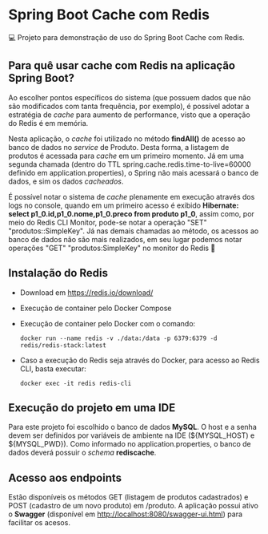 # Spring Boot Cache com Redis

💻 Projeto para demonstração de uso do Spring Boot Cache com Redis.

## Para quê usar cache com Redis na aplicação Spring Boot?

Ao escolher pontos específicos do sistema (que possuem dados que não são modificados com tanta frequência, por exemplo), é possível adotar a estratégia de *cache* para aumento de performance, visto que a operação do Redis é em memória.

Nesta aplicação, o *cache* foi utilizado no método **findAll()** de acesso ao banco de dados no *service* de Produto. Desta forma, a listagem de produtos é acessada para *cache* em um primeiro momento. Já em uma segunda chamada (dentro do TTL spring.cache.redis.time-to-live=60000 definido em application.properties), o Spring não mais acessará o banco de dados, e sim os dados *cacheados*.

É possível notar o sistema de *cache* plenamente em execução através dos logs no console, quando em um primeiro acesso é exibido **Hibernate: select p1_0.id,p1_0.nome,p1_0.preco from produto p1_0**, assim como, por meio do Redis CLI Monitor, pode-se notar a operação "SET" "produtos::SimpleKey". Já nas demais chamadas ao método, os acessos ao banco de dados não são mais realizados, em seu lugar podemos notar operações "GET" "produtos:SimpleKey" no monitor do Redis 🤠

## Instalação do Redis

- Download em https://redis.io/download/

- Execução de container pelo Docker Compose

- Execução de container pelo Docker com o comando:

  ```docker
  docker run --name redis -v ./data:/data -p 6379:6379 -d redis/redis-stack:latest
  ```

- Caso a execução do Redis seja através do Docker, para acesso ao Redis CLI, basta executar:

  ```docker
  docker exec -it redis redis-cli
  ```

## Execução do projeto em uma IDE

Para este projeto foi escolhido o banco de dados **MySQL**. O host e a senha devem ser definidos por variáveis de ambiente na IDE (${MYSQL_HOST) e ${MYSQL_PWD}). Como informado no application.properties, o banco de dados deverá possuir o *schema* **rediscache**.


## Acesso aos **endpoints**

Estão disponíveis os métodos GET (listagem de produtos cadastrados) e POST (cadastro de um novo produto) em /produto. A aplicação possui ativo o **Swagger** (disponível em [http://localhost:8080/swagger-ui.html](http://localhost:8080/swagger-ui.html)) para facilitar os acesos.